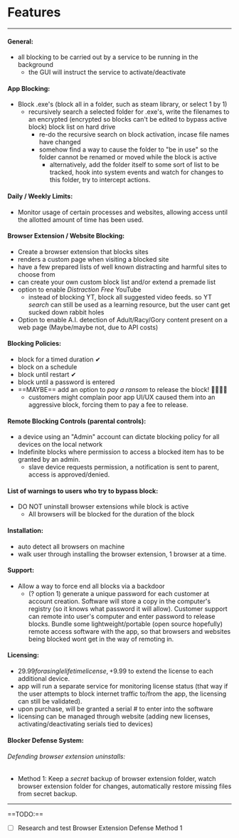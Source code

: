 # Features 
---

#### General:
- all blocking to be carried out by a service to be running in the background
	- the GUI will instruct the service to activate/deactivate 

#### App Blocking:
- Block .exe's (block all in a folder, such as steam library, or select 1 by 1)
	- recursively search a selected folder for .exe's, write the filenames to an encrypted (encrypted so blocks can't be edited to bypass active block) block list on hard drive
		- re-do the recursive search on block activation, incase file names have changed
		- somehow find a way to cause the folder to "be in use" so the folder cannot be renamed or moved while the block is active
			- alternatively, add the folder itself to some sort of list to be tracked, hook into system events and watch for changes to this folder, try to intercept actions.

#### Daily / Weekly Limits:
- Monitor usage of certain processes and websites, allowing access until the allotted amount of time has been used.

#### Browser Extension / Website Blocking:
- Create a browser extension that blocks sites
- renders a custom page when visiting a blocked site
- have a few prepared lists of well known distracting and harmful sites to choose from
- can create your own custom block list and/or extend a premade list
- option to enable *Distraction Free* YouTube
	- instead of blocking YT, block all suggested video feeds. so YT *search* can still be used as a learning resource, but the user cant get sucked down rabbit holes
- Option to enable A.I. detection of Adult/Racy/Gory content present on a web page (Maybe/maybe not, due to API costs)

#### Blocking Policies:
- block for a timed duration ✔
- block on a schedule
- block until restart ✔
- block until a password is entered
- ==MAYBE== add an option to *pay a ransom* to release the block! 🤯🤯🤑🤑
	- customers might complain poor app UI/UX caused them into an aggressive block, forcing them to pay a fee to release.

#### Remote Blocking Controls (parental controls):
- a device using an "Admin" account can dictate blocking policy for all devices on the local network
- Indefinite blocks where permission to access a blocked item has to be granted by an admin.
	- slave device requests permission, a notification is sent to parent, access is approved/denied. 

#### List of warnings to users who try to bypass block:
- DO NOT uninstall browser extensions while block is active
	- All browsers will be blocked for the duration of the block

#### Installation:
- auto detect all browsers on machine
- walk user through installing the browser extension, 1 browser at a time.

#### Support:
- Allow a way to force end all blocks via a backdoor
	- (? option 1) generate a unique password for each customer at account creation. Software will store a copy in the computer's registry (so it knows what password it will allow). Customer support can remote into user's computer and enter password to release blocks. Bundle some lightweight/portable (open source hopefully) remote access software with the app, so that browsers and websites being blocked wont get in the way of remoting in.

#### Licensing:
- $29.99 for a single lifetime license,  +$9.99 to extend the license to each additional device.
- app will run a separate service for monitoring license status (that way if the user attempts to block internet traffic to/from the app, the licensing can still be validated). 
- upon purchase, will be granted a serial # to enter into the software
- licensing can be managed through website (adding new licenses, activating/deactivating serials tied to devices)

#### Blocker Defense System:

###### Defending browser extension uninstalls:
- Method 1: Keep a *secret* backup of browser extension folder, watch browser extension folder for changes, automatically restore missing files from secret backup. 

---
==TODO:==
- [ ] Research and test Browser Extension Defense Method 1